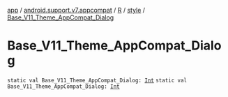 [app](../../../index.md) / [android.support.v7.appcompat](../../index.md) / [R](../index.md) / [style](index.md) / [Base_V11_Theme_AppCompat_Dialog](.)

# Base_V11_Theme_AppCompat_Dialog

`static val Base_V11_Theme_AppCompat_Dialog: `[`Int`](https://kotlinlang.org/api/latest/jvm/stdlib/kotlin/-int/index.html)
`static val Base_V11_Theme_AppCompat_Dialog: `[`Int`](https://kotlinlang.org/api/latest/jvm/stdlib/kotlin/-int/index.html)